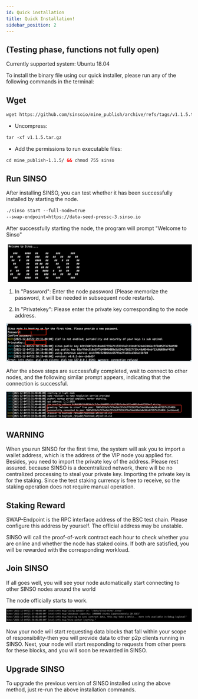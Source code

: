 ```yaml
---
id: Quick installation
title: Quick Installation!
sidebar_position: 2
---
```


## (Testing phase, functions not fully open)

Currently supported system: Ubuntu 18.04

To install the binary file using our quick installer, please run any of the following commands in the terminal:

## Wget

```html preview
wget https://github.com/sinsoio/mine_publish/archive/refs/tags/v1.1.5.tar.gz
```

- Uncompress:

```html preview
tar -xf v1.1.5.tar.gz
```

- Add the permissions to run executable files:

```html preview
cd mine_publish-1.1.5/ && chmod 755 sinso
```

<!-- ![Coinlist ](../img/team1.jpg) -->

## Run SINSO

After installing SINSO, you can test whether it has been successfully installed by starting the node.

```html preview
./sinso start --full-node=true
--swap-endpoint=https://data-seed-pressc-3.sinso.io
```

After successfully starting the node, the program will prompt "Welcome to Sinso"

![Coinlist ](../img/team2.jpg)

1.  In "Password": Enter the node password (Please memorize the password, it will be needed in subsequent node restarts).

2.  In "Privatekey": Please enter the private key corresponding to the node address.

![Coinlist ](../img/team3.jpg)

After the above steps are successfully completed, wait to connect to other nodes, and the following similar prompt appears, indicating that the connection is successful.

![Coinlist ](../img/team4.jpg)

## WARNING

When you run SINSO for the first time, the system will ask you to import a wallet address, which is the address of the VIP node you applied for. Besides, you need to import the private key of the address. Please rest assured. because SINSO is a decentralized network, there will be no centralized processing to steal your private key. Importing the private key is for the staking. Since the test staking currency is free to receive, so the staking operation does not require manual operation.

## Staking Reward

SWAP-Endpoint is the RPC interface address of the BSC test chain. Please configure this address by yourself. The official address may be unstable.

SINSO will call the proof-of-work contract each hour to check whether you are online and whether the node has staked coins. If both are satisfied, you will be rewarded with the corresponding workload.

## Join SINSO

If all goes well, you will see your node automatically start connecting to other SINSO nodes around the world

The node officially starts to work.

![Coinlist ](../img/team5.jpg)

Now your node will start requesting data blocks that fall within your scope of responsibility-then you will provide data to other p2p clients running in SINSO. Next, your node will start responding to requests from other peers for these blocks, and you will soon be rewarded in SINSO.

## Upgrade SINSO

To upgrade the previous version of SINSO installed using the above method, just re-run the above installation commands.
